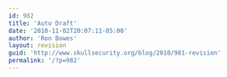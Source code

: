 ```yaml
---
id: 982
title: 'Auto Draft'
date: '2010-11-02T20:07:11-05:00'
author: 'Ron Bowes'
layout: revision
guid: 'http://www.skullsecurity.org/blog/2010/981-revision'
permalink: '/?p=982'
---
```


